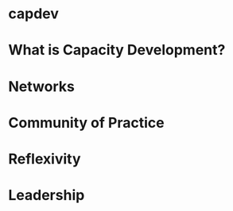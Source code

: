 # capdev

# What is Capacity Development? 

# Networks

# Community of Practice

# Reflexivity

# Leadership
